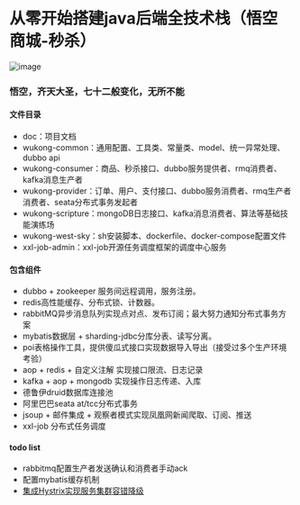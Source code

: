# 从零开始搭建java后端全技术栈（悟空商城-秒杀）
![image](https://github.com/mambo-wang/WuKong/blob/master/doc/wukong.jpg)
### 悟空，齐天大圣，七十二般变化，无所不能
#### 文件目录
- doc：项目文档
- wukong-common：通用配置、工具类、常量类、model、统一异常处理、dubbo api
- wukong-consumer：商品、秒杀接口、dubbo服务提供者、rmq消费者、kafka消息生产者
- wukong-provider：订单、用户、支付接口、dubbo服务消费者、rmq生产者消费者、seata分布式事务发起者
- wukong-scripture：mongoDB日志接口、kafka消息消费者、算法等基础技能演练场
- wukong-west-sky：sh安装脚本、dockerfile、docker-compose配置文件
- xxl-job-admin：xxl-job开源任务调度框架的调度中心服务
#### 包含组件
- dubbo + zookeeper 服务间远程调用，服务注册。
- redis高性能缓存、分布式锁、计数器。
- rabbitMQ异步消息队列实现点对点、发布订阅；最大努力通知分布式事务方案
- mybatis数据层 + sharding-jdbc分库分表、读写分离。
- poi表格操作工具，提供傻瓜式接口实现数据导入导出（接受过多个生产环境考验）
- aop + redis + 自定义注解 实现接口限流、日志记录
- kafka + aop + mongodb 实现操作日志传递、入库
- 德鲁伊druid数据库连接池
- 阿里巴巴seata  at/tcc分布式事务
- jsoup + 邮件集成 + 观察者模式实现凤凰网新闻爬取、订阅、推送
- xxl-job 分布式任务调度
#### todo list
- rabbitmq配置生产者发送确认和消费者手动ack
- 配置mybatis缓存机制
- [集成Hystrix实现服务集群容错降级](https://www.bilibili.com/video/BV1zt411M7pF?p=23)

